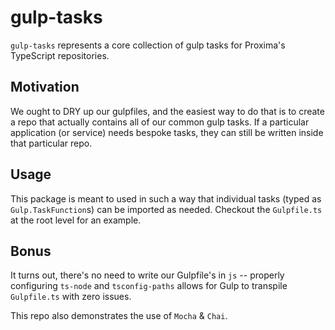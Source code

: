 # gulp-tasks

`gulp-tasks` represents a core collection of gulp tasks for Proxima's TypeScript
repositories.

## Motivation

We ought to DRY up our gulpfiles, and the easiest way to do that is to create a
repo that actually contains all of our common gulp tasks. If a particular
application (or service) needs bespoke tasks, they can still be written inside
that particular repo.

## Usage

This package is meant to used in such a way that individual tasks (typed as
`Gulp.TaskFunction`s) can be imported as needed. Checkout the `Gulpfile.ts` at
the root level for an example.

## Bonus

It turns out, there's no need to write our Gulpfile's in `js` -- properly
configuring `ts-node` and `tsconfig-paths` allows for Gulp to transpile
`Gulpfile.ts` with zero issues.

This repo also demonstrates the use of `Mocha` & `Chai`.
